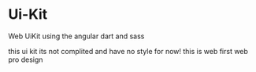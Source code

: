# Ui-Kit
Web UiKit using the angular dart and sass


this ui kit its not complited and have no style for now! 
this is web first web pro design 
